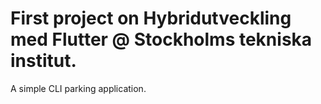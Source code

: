 # First project on Hybridutveckling med Flutter @ Stockholms tekniska institut.

A simple CLI parking application.
